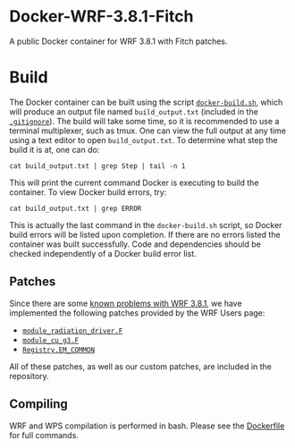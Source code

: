 # Docker-WRF-3.8.1-Fitch
A public Docker container for WRF 3.8.1 with Fitch patches.

# Build
The Docker container can be built using the script [`docker-build.sh`](https://github.com/federatedcloud/Docker-WRF-3.8.1-Fitch/blob/main/docker-build.sh),
which will produce an output file named `build_output.txt` (included in the 
[`.gitignore`](https://github.com/federatedcloud/Docker-WRF-3.8.1-Fitch/blob/main/.gitignore)).
The build will take some time, so it is recommended to use a terminal multiplexer, such as tmux.
One can view the full output at any time using a text editor to open `build_output.txt`.
To determine what step the build it is at, one can do:

    cat build_output.txt | grep Step | tail -n 1

This will print the current command Docker is executing to build the container.
To view Docker build errors, try:

    cat build_output.txt | grep ERROR

This is actually the last command in the `docker-build.sh` script, so Docker build
errors will be listed upon completion.  If there are no errors listed the container
was built successfully.  Code and dependencies should be checked independently of
a Docker build error list.

## Patches
Since there are some [known problems with WRF 3.8.1](https://www2.mmm.ucar.edu/wrf/users/wrfv3.8/known-prob-3.8.1.html),
we have implemented the following patches provided by the WRF Users page:
* [`module_radiation_driver.F`](https://www2.mmm.ucar.edu/wrf/src/fix/module_radiation_driver.F.fix-for-v3.8.1.tar.gz)
* [`module_cu_g3.F`](https://www2.mmm.ucar.edu/wrf/src/fix/module_cu_g3_random_seed_fix.F.gz)
* [`Registry.EM_COMMON`](https://www2.mmm.ucar.edu/wrf/src/fix/Registry.EM_COMMON.v381.tar.gz)

All of these patches, as well as our custom patches, are included in the repository.

## Compiling
WRF and WPS compilation is performed in bash.  Please see the [Dockerfile](https://github.com/federatedcloud/Docker-WRF-3.8.1-Fitch/blob/main/Dockerfile)
for full commands.

